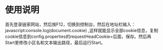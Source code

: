# 使用说明
首先登录链家网站，然后按F12，切换到控制台，然后在地址栏输入：javascript:console.log(document.cookie) ,这样就能显示全部cookie信息，复制cookie信息到config.properties的requestHeadCookie=后面，保存。然后再Start里修改小区名和文本输出路径，最后运行Start。
